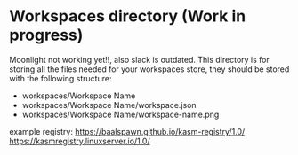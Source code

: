 # Workspaces directory (Work in progress)
Moonlight not working yet!!, also slack is outdated.
This directory is for storing all the files needed for your workspaces store, they should be stored with the following structure:

* workspaces/Workspace Name
* workspaces/Workspace Name/workspace.json
* workspaces/Workspace Name/workspace-name.png

example registry:
https://baalspawn.github.io/kasm-registry/1.0/
https://kasmregistry.linuxserver.io/1.0/
